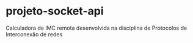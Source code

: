 # projeto-socket-api
Calculadora de IMC remota desenvolvida na disciplina de Protocolos de Interconexão de redes
